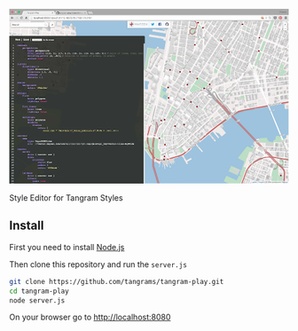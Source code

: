 ![](imgs/v0.0.1.png)

Style Editor for Tangram Styles

## Install

First you need to install [Node.js](https://nodejs.org/)

Then clone this repository and run the ```server.js```

```bash
git clone https://github.com/tangrams/tangram-play.git
cd tangram-play
node server.js
```

On your browser go to [http://localhost:8080](http://localhost:8080)